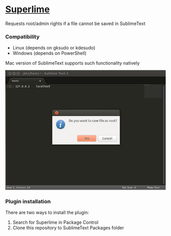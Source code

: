 # [Superlime](https://github.com/azubr/superlime)
Requests root/admin rights if a file cannot be saved in SublimeText

### Compatibility
* Linux (depends on gksudo or kdesudo)
* Windows (depends on PowerShell)

Mac version of SublimeText supports such functionality natively

![Screenshot](screenshot.png)

### Plugin installation
There are two ways to install the plugin:

1. Search for Superlime in Package Control
2. Clone this repository to SublimeText Packages folder
